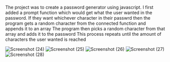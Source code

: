 The project was to create a password generator using javascript.
I first added a prompt function which would get what the user wanted in the password.
If they want whichever character in their passwrd then the program gets a random character from the 
connected function and appends it to an array 
The program then picks a random character from that array and adds it to the password
This process repeats until the amount of characters the user wanted is reached

![Screenshot (24)](https://user-images.githubusercontent.com/47683333/123164843-1413d300-d439-11eb-9225-f62db3dfd62b.png)
![Screenshot (25)](https://user-images.githubusercontent.com/47683333/123164847-14ac6980-d439-11eb-85f9-f66535261e30.png)
![Screenshot (26)](https://user-images.githubusercontent.com/47683333/123164848-14ac6980-d439-11eb-96b6-b8767a848069.png)
![Screenshot (27)](https://user-images.githubusercontent.com/47683333/123164849-15450000-d439-11eb-887c-048e596ce46e.png)
![Screenshot (28)](https://user-images.githubusercontent.com/47683333/123164851-15450000-d439-11eb-9685-9b145f719111.png)


